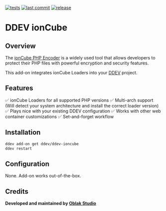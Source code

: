 [![tests](https://github.com/ddev/ddev-ioncube/actions/workflows/tests.yml/badge.svg?branch=main)](https://github.com/ddev/ddev-ioncube/actions/workflows/tests.yml?query=branch%3Amain)
[![last commit](https://img.shields.io/github/last-commit/ddev/ddev-ioncube)](https://github.com/ddev/ddev-ioncube/commits)
[![release](https://img.shields.io/github/v/release/ddev/ddev-ioncube)](https://github.com/ddev/ddev-ioncube/releases/latest)

# DDEV ionCube

## Overview

The [ionCube PHP Encoder](https://www.ioncube.com/loaders.php) is a widely used tool that allows developers to protect their PHP files with powerful encryption and security features.

This add-on integrates ionCube Loaders into your [DDEV](https://ddev.com/) project.

## Features

✅ ionCube Loaders for all supported PHP versions
✅ Multi-arch support (Will detect your system architecture and install the correct loader version)
✅ Plays nice with your existing DDEV configuration
✅ Works with other web container customizations
✅ Set-and-forget workflow

## Installation

```bash
ddev add-on get ddev/ddev-ioncube
ddev restart
```

## Configuration

None. Add-on works out-of-the-box.

## Credits

**Developed and maintained by [Oblak Studio](https://github.com/oblakstudio)**
